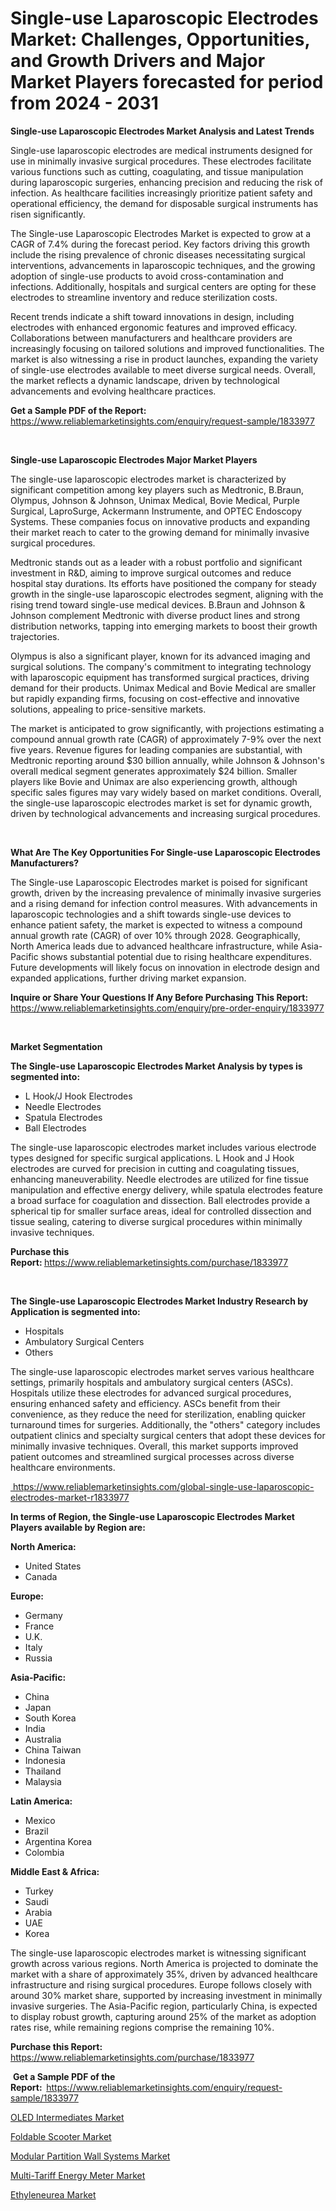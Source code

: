 <p><h1>Single-use Laparoscopic Electrodes Market: Challenges, Opportunities, and Growth Drivers and Major Market Players forecasted for period from 2024 - 2031</h1></p><p><strong>Single-use Laparoscopic Electrodes Market Analysis and Latest Trends</strong></p>
<p><p>Single-use laparoscopic electrodes are medical instruments designed for use in minimally invasive surgical procedures. These electrodes facilitate various functions such as cutting, coagulating, and tissue manipulation during laparoscopic surgeries, enhancing precision and reducing the risk of infection. As healthcare facilities increasingly prioritize patient safety and operational efficiency, the demand for disposable surgical instruments has risen significantly.</p><p>The Single-use Laparoscopic Electrodes Market is expected to grow at a CAGR of 7.4% during the forecast period. Key factors driving this growth include the rising prevalence of chronic diseases necessitating surgical interventions, advancements in laparoscopic techniques, and the growing adoption of single-use products to avoid cross-contamination and infections. Additionally, hospitals and surgical centers are opting for these electrodes to streamline inventory and reduce sterilization costs.</p><p>Recent trends indicate a shift toward innovations in design, including electrodes with enhanced ergonomic features and improved efficacy. Collaborations between manufacturers and healthcare providers are increasingly focusing on tailored solutions and improved functionalities. The market is also witnessing a rise in product launches, expanding the variety of single-use electrodes available to meet diverse surgical needs. Overall, the market reflects a dynamic landscape, driven by technological advancements and evolving healthcare practices.</p></p>
<p><strong>Get a Sample PDF of the Report:&nbsp;</strong> <a href="https://www.reliablemarketinsights.com/enquiry/request-sample/1833977?utm_campaign=1685&utm_medium=2&utm_source=Github&utm_content=ia&utm_term=17102024&utm_id=single-use-laparoscopic-electrodes">https://www.reliablemarketinsights.com/enquiry/request-sample/1833977</a></p>
<p>&nbsp;</p>
<p><strong>Single-use Laparoscopic Electrodes Major Market Players</strong></p>
<p><p>The single-use laparoscopic electrodes market is characterized by significant competition among key players such as Medtronic, B.Braun, Olympus, Johnson & Johnson, Unimax Medical, Bovie Medical, Purple Surgical, LaproSurge, Ackermann Instrumente, and OPTEC Endoscopy Systems. These companies focus on innovative products and expanding their market reach to cater to the growing demand for minimally invasive surgical procedures.</p><p>Medtronic stands out as a leader with a robust portfolio and significant investment in R&D, aiming to improve surgical outcomes and reduce hospital stay durations. Its efforts have positioned the company for steady growth in the single-use laparoscopic electrodes segment, aligning with the rising trend toward single-use medical devices. B.Braun and Johnson & Johnson complement Medtronic with diverse product lines and strong distribution networks, tapping into emerging markets to boost their growth trajectories.</p><p>Olympus is also a significant player, known for its advanced imaging and surgical solutions. The company's commitment to integrating technology with laparoscopic equipment has transformed surgical practices, driving demand for their products. Unimax Medical and Bovie Medical are smaller but rapidly expanding firms, focusing on cost-effective and innovative solutions, appealing to price-sensitive markets.</p><p>The market is anticipated to grow significantly, with projections estimating a compound annual growth rate (CAGR) of approximately 7-9% over the next five years. Revenue figures for leading companies are substantial, with Medtronic reporting around $30 billion annually, while Johnson & Johnson's overall medical segment generates approximately $24 billion. Smaller players like Bovie and Unimax are also experiencing growth, although specific sales figures may vary widely based on market conditions. Overall, the single-use laparoscopic electrodes market is set for dynamic growth, driven by technological advancements and increasing surgical procedures.</p></p>
<p>&nbsp;</p>
<p><strong>What Are The Key Opportunities For Single-use Laparoscopic Electrodes Manufacturers?</strong></p>
<p><p>The Single-use Laparoscopic Electrodes market is poised for significant growth, driven by the increasing prevalence of minimally invasive surgeries and a rising demand for infection control measures. With advancements in laparoscopic technologies and a shift towards single-use devices to enhance patient safety, the market is expected to witness a compound annual growth rate (CAGR) of over 10% through 2028. Geographically, North America leads due to advanced healthcare infrastructure, while Asia-Pacific shows substantial potential due to rising healthcare expenditures. Future developments will likely focus on innovation in electrode design and expanded applications, further driving market expansion.</p></p>
<p><strong>Inquire or Share Your Questions If Any Before Purchasing This Report:</strong> <a href="https://www.reliablemarketinsights.com/enquiry/pre-order-enquiry/1833977?utm_campaign=1685&utm_medium=2&utm_source=Github&utm_content=ia&utm_term=17102024&utm_id=single-use-laparoscopic-electrodes">https://www.reliablemarketinsights.com/enquiry/pre-order-enquiry/1833977</a></p>
<p>&nbsp;</p>
<p><strong>Market Segmentation</strong></p>
<p><strong>The Single-use Laparoscopic Electrodes Market Analysis by types is segmented into:</strong></p>
<p><ul><li>L Hook/J Hook Electrodes</li><li>Needle Electrodes</li><li>Spatula Electrodes</li><li>Ball Electrodes</li></ul></p>
<p><p>The single-use laparoscopic electrodes market includes various electrode types designed for specific surgical applications. L Hook and J Hook electrodes are curved for precision in cutting and coagulating tissues, enhancing maneuverability. Needle electrodes are utilized for fine tissue manipulation and effective energy delivery, while spatula electrodes feature a broad surface for coagulation and dissection. Ball electrodes provide a spherical tip for smaller surface areas, ideal for controlled dissection and tissue sealing, catering to diverse surgical procedures within minimally invasive techniques.</p></p>
<p><strong>Purchase this Report:&nbsp;</strong><a href="https://www.reliablemarketinsights.com/purchase/1833977?utm_campaign=1685&utm_medium=2&utm_source=Github&utm_content=ia&utm_term=17102024&utm_id=single-use-laparoscopic-electrodes">https://www.reliablemarketinsights.com/purchase/1833977</a></p>
<p>&nbsp;</p>
<p><strong>The Single-use Laparoscopic Electrodes Market Industry Research by Application is segmented into:</strong></p>
<p><ul><li>Hospitals</li><li>Ambulatory Surgical Centers</li><li>Others</li></ul></p>
<p><p>The single-use laparoscopic electrodes market serves various healthcare settings, primarily hospitals and ambulatory surgical centers (ASCs). Hospitals utilize these electrodes for advanced surgical procedures, ensuring enhanced safety and efficiency. ASCs benefit from their convenience, as they reduce the need for sterilization, enabling quicker turnaround times for surgeries. Additionally, the "others" category includes outpatient clinics and specialty surgical centers that adopt these devices for minimally invasive techniques. Overall, this market supports improved patient outcomes and streamlined surgical processes across diverse healthcare environments.</p></p>
<p><a href="https://www.reliablemarketinsights.com/global-single-use-laparoscopic-electrodes-market-r1833977?utm_campaign=1685&utm_medium=2&utm_source=Github&utm_content=ia&utm_term=17102024&utm_id=single-use-laparoscopic-electrodes">&nbsp;https://www.reliablemarketinsights.com/global-single-use-laparoscopic-electrodes-market-r1833977</a></p>
<p><strong>In terms of Region, the Single-use Laparoscopic Electrodes Market Players available by Region are:</strong></p>
<p>
    <p> <strong> North America: </strong>
        <ul>
            <li>United States</li>
            <li>Canada</li>
        </ul>
        </p> 
    <p> <strong> Europe: </strong>
        <ul>
            <li>Germany</li>
            <li>France</li>
            <li>U.K.</li>
            <li>Italy</li>
            <li>Russia</li>
        </ul>
        </p> 
    <p> <strong> Asia-Pacific: </strong>
        <ul>
            <li>China</li>
            <li>Japan</li>
            <li>South Korea</li>
            <li>India</li>
            <li>Australia</li>
            <li>China Taiwan</li>
            <li>Indonesia</li>
            <li>Thailand</li>
            <li>Malaysia</li>
        </ul>
        </p> 
    <p> <strong> Latin America: </strong>
        <ul>
            <li>Mexico</li>
            <li>Brazil</li>
            <li>Argentina Korea</li>
            <li>Colombia</li>
        </ul>
        </p> 
    <p> <strong> Middle East & Africa: </strong>
        <ul>
            <li>Turkey</li>
            <li>Saudi</li>
            <li>Arabia</li>
            <li>UAE</li>
            <li>Korea</li>
        </ul>
    </p>
    </p>
<p><p>The single-use laparoscopic electrodes market is witnessing significant growth across various regions. North America is projected to dominate the market with a share of approximately 35%, driven by advanced healthcare infrastructure and rising surgical procedures. Europe follows closely with around 30% market share, supported by increasing investment in minimally invasive surgeries. The Asia-Pacific region, particularly China, is expected to display robust growth, capturing around 25% of the market as adoption rates rise, while remaining regions comprise the remaining 10%.</p></p>
<p><strong>Purchase this Report: </strong><a href="https://www.reliablemarketinsights.com/purchase/1833977?utm_campaign=1685&utm_medium=2&utm_source=Github&utm_content=ia&utm_term=17102024&utm_id=single-use-laparoscopic-electrodes">https://www.reliablemarketinsights.com/purchase/1833977</a></p>
<p>&nbsp;<strong>Get a Sample PDF of the Report:&nbsp;&nbsp;</strong><a href="https://www.reliablemarketinsights.com/enquiry/request-sample/1833977?utm_campaign=1685&utm_medium=2&utm_source=Github&utm_content=ia&utm_term=17102024&utm_id=single-use-laparoscopic-electrodes">https://www.reliablemarketinsights.com/enquiry/request-sample/1833977</a></p>
<p><strong></strong></p>
<p><p><a href="https://www.linkedin.com/pulse/oled-intermediates-market-overview-global-trends-future-prospects-r3jvf?utm_campaign=1685&utm_medium=2&utm_source=Github&utm_content=ia&utm_term=17102024&utm_id=single-use-laparoscopic-electrodes">OLED Intermediates Market</a></p><p><a href="https://www.linkedin.com/pulse/foldable-scooter-market-velocity-43-cagr-trajectory-2024-2031-kb6qe?utm_campaign=1685&utm_medium=2&utm_source=Github&utm_content=ia&utm_term=17102024&utm_id=single-use-laparoscopic-electrodes">Foldable Scooter Market</a></p><p><a href="https://issuu.com/reportprime-2/docs/modular-partition-wall-systems-mark_76ea9b15b7db14?utm_campaign=1685&utm_medium=2&utm_source=Github&utm_content=ia&utm_term=17102024&utm_id=single-use-laparoscopic-electrodes">Modular Partition Wall Systems Market</a></p><p><a href="https://github.com/NargisHussain432/Market-Research-Report-List-1/blob/main/multi-tariff-energy-meter-market.md?utm_campaign=1685&utm_medium=2&utm_source=Github&utm_content=ia&utm_term=17102024&utm_id=single-use-laparoscopic-electrodes">Multi-Tariff Energy Meter Market</a></p><p><a href="https://www.linkedin.com/pulse/market-leaders-laggards-global-ethyleneurea-trends-forecast-e5qwf?utm_campaign=1685&utm_medium=2&utm_source=Github&utm_content=ia&utm_term=17102024&utm_id=single-use-laparoscopic-electrodes">Ethyleneurea Market</a></p></p>